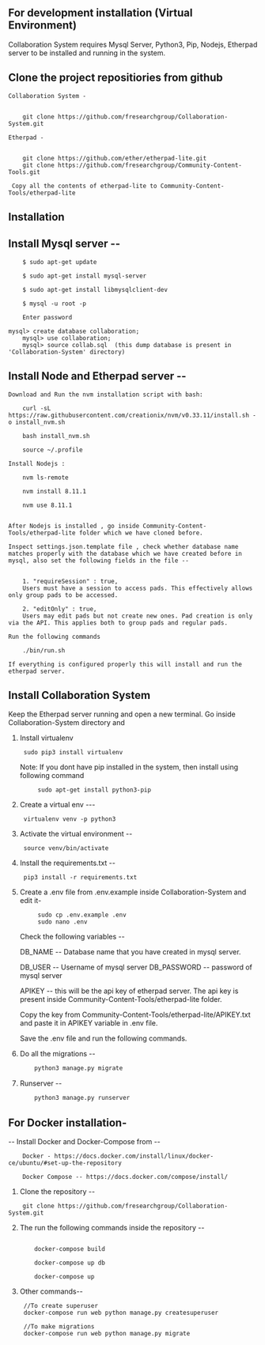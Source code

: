 ## For development installation (Virtual Environment)

Collaboration System requires Mysql Server, Python3, Pip, Nodejs, Etherpad server to be installed and running in the system.

## Clone the project repositiories from github 
	
	Collaboration System - 

	
 		git clone https://github.com/fresearchgroup/Collaboration-System.git 

  	Etherpad - 

  	
 		git clone https://github.com/ether/etherpad-lite.git
 		git clone https://github.com/fresearchgroup/Community-Content-Tools.git
  	
  	 Copy all the contents of etherpad-lite to Community-Content-Tools/etherpad-lite

## Installation 

## Install Mysql server --

		$ sudo apt-get update
		
		$ sudo apt-get install mysql-server
 
		$ sudo apt-get install libmysqlclient-dev

        $ mysql -u root -p

        Enter password
		
	mysql> create database collaboration;
        mysql> use collaboration;
        mysql> source collab.sql  (this dump database is present in 'Collaboration-System' directory)

## Install Node and Etherpad server --

	Download and Run the nvm installation script with bash:
	
 		curl -sL https://raw.githubusercontent.com/creationix/nvm/v0.33.11/install.sh -o install_nvm.sh 

		bash install_nvm.sh 

		source ~/.profile 
  	
	Install Nodejs :
	
		nvm ls-remote

		nvm install 8.11.1 

		nvm use 8.11.1


	After Nodejs is installed , go inside Community-Content-Tools/etherpad-lite folder which we have cloned before.

 	Inspect settings.json.template file , check whether database name matches properly with the database which we have created before in mysql, also set the following fields in the file --


		1. "requireSession" : true,
		Users must have a session to access pads. This effectively allows only group pads to be accessed.
		
		2. "editOnly" : true,
		Users may edit pads but not create new ones. Pad creation is only via the API. This applies both to group pads and regular pads.

	Run the following commands
	
		./bin/run.sh

	If everything is configured properly this will install and run the etherpad server.

## Install Collaboration System

Keep the Etherpad server running and open a new terminal. Go inside Collaboration-System directory and 


1. Install virtualenv 

 		sudo pip3 install virtualenv 

 	Note: If you dont have pip installed in the system, then install using following command

 			sudo apt-get install python3-pip

2. Create a virtual env --- 

     	virtualenv venv -p python3 


3. Activate the virtual environment -- 

     	source venv/bin/activate

4. Install the requirements.txt -- 

		pip3 install -r requirements.txt

5. Create a .env file from .env.example inside Collaboration-System and edit it-

			sudo cp .env.example .env
			sudo nano .env

	Check the following variables --

	DB_NAME -- Database name that you have created in mysql server.

	DB_USER -- Username of mysql server
	DB_PASSWORD -- password of mysql server

	APIKEY -- this will be the api key of etherpad server. The api key is present inside Community-Content-Tools/etherpad-lite folder.

	Copy the key from Community-Content-Tools/etherpad-lite/APIKEY.txt and paste it in APIKEY variable in .env file.

	Save the .env file and run the following commands.


6. Do all the migrations --

	```bash
		python3 manage.py migrate
	```
			
7. Runserver --

    ```bash
    	python3 manage.py runserver
    ``` 
    
    
    

## For Docker installation- 

 -- Install Docker and Docker-Compose from  --

	    Docker - https://docs.docker.com/install/linux/docker-ce/ubuntu/#set-up-the-repository

	    Docker Compose -- https://docs.docker.com/compose/install/

1. Clone the repository --
```
   	git clone https://github.com/fresearchgroup/Collaboration-System.git
```

2. The run the following commands inside the repository --
 
	```

 		docker-compose build

 		docker-compose up db

		docker-compose up
	```


3. Other commands--
		
		//To create superuser
		docker-compose run web python manage.py createsuperuser

		//To make migrations
		docker-compose run web python manage.py migrate

